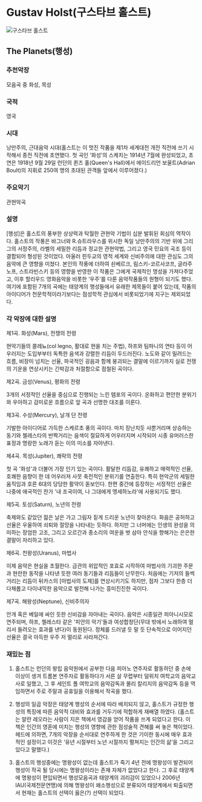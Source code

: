 # Gustav Holst(구스타브 홀스트)

![구스타브 홀스트](https://upload.wikimedia.org/wikipedia/commons/0/01/Gustav_Holst.jpg)

## The Planets(행성)

### 추천악장

모음곡 중 화성, 목성

### 국적

영국

### 시대

낭만주의, 근대음악 시대(홀스트는 이 멋진 작품을 제1차 세계대전 개전 직전에 쓰기 시작해서 종전 직전에 초연했다. 첫 곡인 ‘화성’의 스케치는 1914년 7월에 완성되었고, 초연은 1918년 9월 29일 런던의 퀸즈 홀(Queen's Hall)에서 에이드리언 보울트(Adrian Boult)의 지휘로 250여 명의 초대된 관객들 앞에서 이루어졌다.)

### 주요악기

관현악곡

### 설명

[행성]은 홀스트의 풍부한 상상력과 탁월한 관현악 기법이 십분 발휘된 회심의 역작이다.
홀스트의 작풍은 바그너와 R.슈트라우스를 위시한 독일 낭만주의의 기반 위에 그리그의 서정주의, 라벨의 세밀한 리듬과 정교한 관현악법, 그리고 영국 민요의 곡조 등이 결합되어 형성된 것이었다.
아울러 힌두교의 영적 세계와 신비주의에 대한 관심도 그의 음악에 큰 영향을 미쳤다.
본인의 작풍에 더하여 쇤베르크, 림스키-코르사코프, 글라주노프, 스트라빈스키 등의 영향을 반영한 이 작품은 그에게 국제적인 명성을 가져다주었고, 이후 할리우드 영화음악을 비롯한 ‘우주’를 다룬 음악작품들의 원형이 되기도 했다.
여기에 포함된 7개의 곡에는 태양계의 행성들에서 유래한 제목들이 붙어 있는데, 작품의 아이디어가 천문학적이라기보다는 점성학적 관심에서 비롯되었기에 지구는 제외되었다.

### 각 악장에 대한 설명

제1곡. 화성(Mars), 전쟁의 전령

현악기들의 콜레뇨(col legno, 활대로 현을 치는 주법), 하프와 팀파니의 연타 등이 어우러지는 도입부부터 독특한 음색과 강렬한 리듬이 두드러진다. 노도와 같이 밀려드는 흐름, 비장미 넘치는 선율, 파국적인 굉음과 함께 붕괴되는 결말에 이르기까지 실로 전쟁의 기운을 연상시키는 긴박감과 처절함으로 점철된 곡이다.

제2곡. 금성(Venus), 평화의 전령

3개의 서정적인 선율을 중심으로 진행되는 느린 템포의 곡이다. 온화하고 편안한 분위기와 우아하고 감미로운 흐름으로 앞 곡과 선명한 대조를 이룬다.

제3곡. 수성(Mercury), 날개 단 전령

기발한 아이디어로 가득한 스케르초 풍의 곡이다. 마치 장난치듯 사뿐거리며 상승하는 동기와 첼레스타의 반짝거리는 음색이 절묘하게 어우러지며 시작되어 시종 유머러스한 표정과 명랑한 노래가 듣는 이의 미소를 자아낸다.

제4곡. 목성(Jupiter), 쾌락의 전령

첫 곡 '화성'과 더불어 가장 인기 있는 곡이다. 활달한 리듬감, 유쾌하고 매력적인 선율, 호쾌한 음향이 한 데 어우러져 사뭇 축전적인 분위기를 연출한다. 특히 현악군의 세밀한 움직임과 호른 6대의 당당한 활약이 돋보인다. 한편 중간에 등장하는 서정적인 선율은 나중에 애국적인 찬가 '내 조국이여, 나 그대에게 맹세하노라'에 사용되기도 했다.

제5곡. 토성(Saturn), 노년의 전령

축제와도 같았던 젊은 날은 가고 그림자 짙게 드리운 노년이 찾아온다. 화음은 공허하고 선율은 우울하여 쇠퇴와 절망을 나타내는 듯하다. 하지만 그 너머에는 인생의 완성을 의미하는 장엄한 고조, 그리고 오르간과 종소리의 여운을 벗 삼아 안식을 향해가는 은은한 결말이 자리하고 있다.

제6곡. 천왕성(Uranus), 마법사

이제 음악은 현실을 초월한다. 금관의 위압적인 포효로 시작하여 마법사의 기괴한 주문과 현란한 동작을 나타낸 듯한 여러 동기들과 리듬들이 난무한다. 처음에는 기저의 들썩거리는 리듬이 뒤카스의 [마법사의 도제]를 연상시키기도 하지만, 점차 그보다 한층 더 다채롭고 다이내믹한 음악으로 발전해 나가는 흥미진진한 곡이다.

제7곡. 해왕성(Neptune), 신비주의자

안개 혹은 베일에 싸인 듯한 신비감을 자아내는 곡이다. 음악은 시종일관 피아니시모로 연주되며, 하프, 첼레스타 같은 '피안의 악기'들과 여성합창단(무대 밖에서 노래하여 멀리서 들려오는 효과를 낸다)이 동원된다. 정체를 드러낼 듯 말 듯 단속적으로 이어지던 선율은 결국 아득한 우주 저 멀리로 사라져간다.

### 재밌는 점

1. 홀스트는 런던의 왕립 음악원에서 공부한 다음 피아노 연주자로 활동하던 중 손에 이상이 생겨 트롬본 연주자로 활동하다가 서른 살 무렵부터 덜위치 여학교의 음악교사로 일했고, 그 후 세인트 폴 여학교의 음악감독과 몰리 칼리지의 음악감독 등을 역임하면서 주로 주말과 공휴일을 이용해서 작곡을 했다.

2. 행성의 일곱 악장은 태양계 행성의 순서에 따라 배치되지 않고, 홀스트가 규정한 행성의 특징에 따른 음악적 대비와 효과를 거두기에 적합하게 재배열 하였다. (홀스트는 알란 레오라는 사람이 지은 책에서 영감을 얻어 작품을 쓰게 되었다고 한다. 이 책은 인간의 영혼에 미치는 행성의 영향에 관한 점성술적 견해를 써 놓은 책이었다. 헤드에 의하면, 7개의 악장을 순서대로 연주하게 한 것은 기이한 동시에 매우 효과적인 설정이고 이것은 ‘유년 시절부터 노년 시절까지 펼쳐지는 인간의 삶’을 그리고 있다고 말했다.)

3. 홀스트의 행성중에는 명왕성이 없는데 홀스트가 죽기 4년 전에 명왕성이 발견되어 행성이 작곡 될 당시에는 명왕성이라는 존재 자체가 없었다고 한다. 그 후로 태양계에 명왕성이 편입되면서 행성모음곡과 태양계의 괴리감이 있었으나 2006년 IAU(국제천문연맹)에 의해 명왕성이 왜소행성으로 분류되어 태양계에서 퇴출되면서 현재는 홀스트의 선택이 옳은(?) 선택이 되었다.
